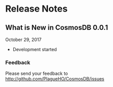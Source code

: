 # Release Notes

## What is New in CosmosDB 0.0.1
October 29, 2017

- Development started

### Feedback
Please send your feedback to http://github.com/PlagueHO/CosmosDB/issues
